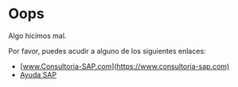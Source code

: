 # Oops

Algo hicimos mal.

Por favor, puedes acudir a alguno de los siguientes enlaces:

* [www.Consultoria-SAP.com](https://www.consultoria-sap.com)
* [Ayuda SAP](https://foros.consultoria-sap.com)
